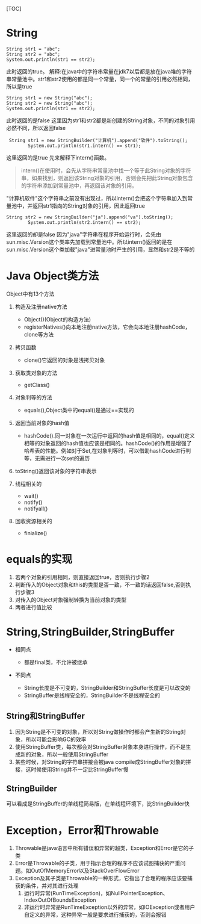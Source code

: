 [TOC]
# String
```java{.line-numbers}
String str1 = "abc";
String str2 = "abc";
System.out.println(str1 == str2);
```
此时返回的true。
解释:在java中的字符串常量在jdk7以后都是放在java堆的字符串常量池中。str1和str2使用的都是同一个常量，同一个的常量的引用必然相同，所以是true
```java{.line-numbers}
String str1 = new String("abc");
String str2 = new String("abc");
System.out.println(str1 == str2);
```
此时返回的是false
这里因为str1和str2都是新创建的String对象，不同的对象引用必然不同，所以返回false
```java{.line-numbers}
 String str1 = new StringBuilder("计算机").append("软件").toString();
        System.out.println(str1.intern() == str1);
```
这里返回的是true
先来解释下intern()函数。
> intern()在使用时，会先从字符串常量池中找一个等于此String对象的字符串，如果找到，则返回该String对象的引用，否则会先把此String对象包含的字符串添加到常量池中，再返回该对象的引用。

"计算机软件"这个字符串之前没有出现过，所以intern()会把这个字符串加入到常量池中，并返回str1指向的String对象的引用，因此返回true

```java{.line-numbers}
String str2 = new StringBuilder("ja").append("va").toString();
        System.out.println(str2.intern() == str2);
```
这里返回的却是false
因为"java"字符串在程序开始运行时，会先由sun.misc.Version这个类率先加载到常量池中。所以intern()返回的是在sun.misc.Version这个类加载"java"进常量池时产生的引用，显然和str2是不等的

# Java Object类方法
Object中有13个方法
1. 构造及注册native方法
   - Object()(Object的构造方法)
   - registerNatives()向本地注册native方法，它会向本地注册hashCode，clone等方法
2. 拷贝函数
   - clone()它返回的对象是浅拷贝对象
3. 获取类对象的方法
   - getClass()
4. 对象判等的方法
   - equals(),Object类中的equal()是通过==实现的
5. 返回当前对象的hash值
   - hashCode().同一对象在一次运行中返回的hash值是相同的，equal()定义相等的对象返回的hash值也应该是相同的。hashCode()的作用是增强了哈希表的性能。例如对于Set,在对象判等时，可以借助hashCode进行判等，无需进行一次set的遍历

6. toString()返回该对象的字符串表示
7. 线程相关的
   - wait()
   - notify()
   - notifyall()

8. 回收资源相关的
   - finialize()

# equals的实现
1. 若两个对象的引用相同，则直接返回true，否则执行步骤2
2. 判断传入的Object对象和this的类型是否一致，不一致的话返回false,否则执行步骤3
3. 对传入的Object对象强制转换为当前对象的类型
4. 两者进行值比较

# String,StringBuilder,StringBuffer
- 相同点
  - 都是final类，不允许被继承

- 不同点
  - String长度是不可变的，StringBuilder和StringBuffer长度是可以改变的
  - StringBuffer是线程安全的，StringBuilder不是线程安全的

## String和StringBuffer
1. 因为String是不可变的对象，所以对String做操作时都会产生新的String对象，所以可能会影响GC的效率
2. 使用StringBuffer类，每次都会对StringBuffer对象本身进行操作，而不是生成新的对象，所以一般使用StringBuffer
3. 某些时候，对String的字符串拼接会被java compile成StringBuffer对象的拼接，这时候使用String并不一定比StringBuffer慢

## StringBuilder
可以看成是StringBuffer的单线程简易版，在单线程环境下，比StringBuilder快

# Exception，Error和Throwable
1. Throwable是java语言中所有错误和异常的超类，Exception和Error是它的子类
2. Error是Throwable的子类，用于指示合理的程序不应该试图捕获的严重问题。如OutOfMemoryError以及StackOverFlowError
3. Exception及其子类是Throwable的一种形式，它指出了合理的程序应该要捕获的条件，并对其进行处理
   1. 运行时异常(RunTimeException)，如NullPointerException、IndexOutOfBoundsException
   2. 非运行时异常是RunTimeException以外的异常，如IOException或者用户自定义的异常，这种异常一般是要求进行捕获的，否则会报错